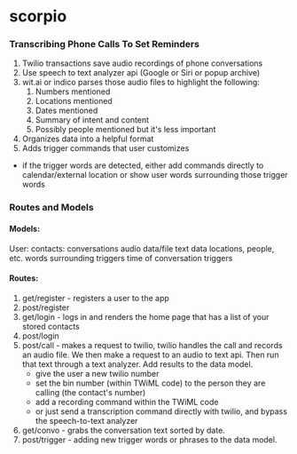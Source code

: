 # scorpio
### Transcribing Phone Calls To Set Reminders

1. Twilio transactions save audio recordings of phone conversations
2. Use speech to text analyzer api (Google or Siri or popup archive)
3. wit.ai or indico parses those audio files to highlight the following:
    1. Numbers mentioned 
    2. Locations mentioned
    3. Dates mentioned
    4. Summary of intent and content
    5. Possibly people mentioned but it's less important
4. Organizes data into a helpful format
5. Adds trigger commands that user customizes
- if the trigger words are detected, either add commands directly to calendar/external location or show user words surrounding those trigger words


### Routes and Models
#### Models:
User:
    contacts:
        conversations
            audio data/file
            text data
            locations, people, etc.
            words surrounding triggers
            time of conversation
    triggers
    
#### Routes:
1. get/register - registers a user to the app
2. post/register
3. get/login - logs in and renders the home page that has a list of your stored contacts
4. post/login
5. post/call - makes a request to twilio, twilio handles the call and records an audio file. We then make a request to an audio to text api. Then run that text through a text analyzer. Add results to the data model.
    - give the user a new twilio number
    - set the bin number (within TWiML code) to the person they are calling (the contact's number)
    - add a recording command within the TWiML code
    - or just send a transcription command directly with twilio, and bypass the speech-to-text analyzer
6. get/convo - grabs the conversation text sorted by date.
7. post/trigger - adding new trigger words or phrases to the data model.
